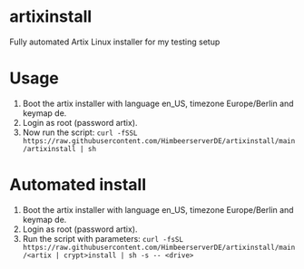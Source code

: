 # artixinstall
Fully automated Artix Linux installer for my testing setup

# Usage
1. Boot the artix installer with language en_US, timezone Europe/Berlin and keymap de.
2. Login as root (password artix).
3. Now run the script: `curl -fSSL https://raw.githubusercontent.com/HimbeerserverDE/artixinstall/main/artixinstall | sh`

# Automated install
1. Boot the artix installer with language en_US, timezone Europe/Berlin and keymap de.
2. Login as root (password artix).
3. Run the script with parameters: `curl -fsSL https://raw.githubusercontent.com/HimbeerserverDE/artixinstall/main/<artix | crypt>install | sh -s -- <drive>`
